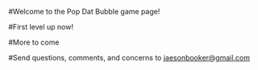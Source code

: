 #Welcome to the Pop Dat Bubble game page!

#First level up now!

#More to come

#Send questions, comments, and concerns to jaesonbooker@gmail.com
